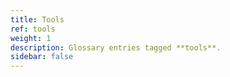 ```yaml
---
title: Tools
ref: tools
weight: 1
description: Glossary entries tagged **tools**.
sidebar: false
---
```


